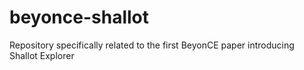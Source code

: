 # beyonce-shallot
Repository specifically related to the first BeyonCE paper introducing Shallot Explorer
